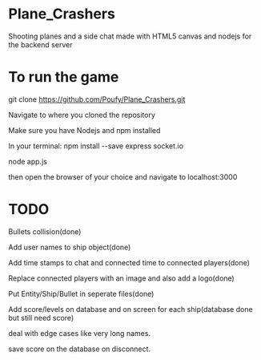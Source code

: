 # Plane_Crashers
Shooting planes and a side chat made with HTML5 canvas and nodejs for the backend server

# To run the game
git clone https://github.com/Poufy/Plane_Crashers.git

Navigate to where you cloned the repository 

Make sure you have Nodejs and npm installed

In your terminal: npm install --save express socket.io

node app.js

then open the browser of your choice and navigate to localhost:3000

# TODO
Bullets collision(done)

Add user names to ship object(done)

Add time stamps to chat and connected time to connected players(done)

Replace connected players with an image and also add a logo(done)

Put Entity/Ship/Bullet in seperate files(done)

Add score/levels on database and on screen for each ship(database done but still need score)

deal with edge cases like very long names.

save score on the database on disconnect.




